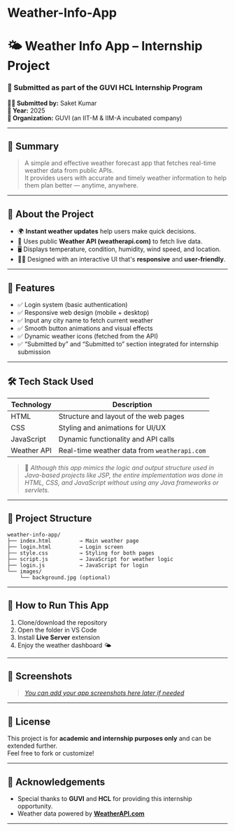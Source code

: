 # Weather-Info-App
# 🌤 Weather Info App – Internship Project

### 🔖 Submitted as part of the **GUVI HCL Internship Program**  
**🧑‍💻 Submitted by:** Saket Kumar  
**📅 Year:** 2025  
**🏢 Organization:** GUVI (an IIT-M & IIM-A incubated company)  

---

## 📌 Summary

> A simple and effective weather forecast app that fetches real-time weather data from public APIs.  
> It provides users with accurate and timely weather information to help them plan better — anytime, anywhere.

---

## 📖 About the Project

- 🌍 **Instant weather updates** help users make quick decisions.
- 🔗 Uses public **Weather API (weatherapi.com)** to fetch live data.
- 🖥️ Displays temperature, condition, humidity, wind speed, and location.
- 🧑‍🎓 Designed with an interactive UI that's **responsive** and **user-friendly**.

---

## 🚀 Features

- ✅ Login system (basic authentication)
- ✅ Responsive web design (mobile + desktop)
- ✅ Input any city name to fetch current weather
- ✅ Smooth button animations and visual effects
- ✅ Dynamic weather icons (fetched from the API)
- ✅ “Submitted by” and “Submitted to” section integrated for internship submission

---

## 🛠️ Tech Stack Used

| Technology | Description |
|------------|-------------|
| HTML       | Structure and layout of the web pages |
| CSS        | Styling and animations for UI/UX |
| JavaScript | Dynamic functionality and API calls |
| Weather API | Real-time weather data from `weatherapi.com` |

> 📝 *Although this app mimics the logic and output structure used in Java-based projects like JSP, the entire implementation was done in HTML, CSS, and JavaScript without using any Java frameworks or servlets.*

---

## 📂 Project Structure

```
weather-info-app/
├── index.html         → Main weather page
├── login.html         → Login screen
├── style.css          → Styling for both pages
├── script.js          → JavaScript for weather logic
├── login.js           → JavaScript for login
└── images/
    └── background.jpg (optional)
```

---

## 🧪 How to Run This App

1. Clone/download the repository
2. Open the folder in VS Code
3. Install **Live Server** extension
6. Enjoy the weather dashboard 🌤

---

## 📸 Screenshots

> [_You can add your app screenshots here later if needed_](https://github.com/saketkumarskd/Weather-Info-App/blob/2abb9ca60282692627f52ef25762ea04565a490e/Dashboard.png)

---

## 📃 License

This project is for **academic and internship purposes only** and can be extended further.  
Feel free to fork or customize!

---

## 🙌 Acknowledgements

- Special thanks to **GUVI** and **HCL** for providing this internship opportunity.
- Weather data powered by **[WeatherAPI.com](https://www.weatherapi.com/)**

---
